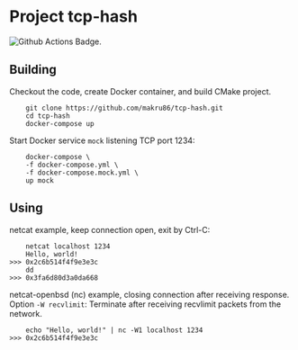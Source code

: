 # Project tcp-hash


![Github Actions Badge.](https://github.com/makru86/tcp-hash/actions/workflows/ubuntu.yml/badge.svg)

## Building

Checkout the code, create Docker container, and build CMake project.

```
    git clone https://github.com/makru86/tcp-hash.git
    cd tcp-hash
    docker-compose up
```

Start Docker service `mock`  listening TCP port 1234:

```
    docker-compose \
    -f docker-compose.yml \
    -f docker-compose.mock.yml \
    up mock
```

## Using

netcat example, keep connection open, exit by Ctrl-C:

```
    netcat localhost 1234
    Hello, world!
>>> 0x2c6b514f4f9e3e3c
    dd
>>> 0x3fa6d80d3a0da668
```

netcat-openbsd (nc) example, closing connection after receiving response.
Option `-W recvlimit`: Terminate after receiving recvlimit packets from the network.

```
    echo "Hello, world!" | nc -W1 localhost 1234
>>> 0x2c6b514f4f9e3e3c
```
